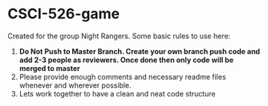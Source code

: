 # CSCI-526-game
Created for the group Night Rangers.
Some basic rules to use here:

1) **Do Not Push to Master Branch. Create your own branch push code and add 2-3 people as reviewers. Once done then only code will be merged to master**
2) Please provide enough comments and necessary readme files whenever and wherever possible.
3) Lets work together to have a clean and neat code structure
